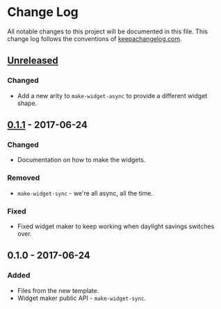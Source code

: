 # Change Log
All notable changes to this project will be documented in this file. This change log follows the conventions of [keepachangelog.com](http://keepachangelog.com/).

## [Unreleased]
### Changed
- Add a new arity to `make-widget-async` to provide a different widget shape.

## [0.1.1] - 2017-06-24
### Changed
- Documentation on how to make the widgets.

### Removed
- `make-widget-sync` - we're all async, all the time.

### Fixed
- Fixed widget maker to keep working when daylight savings switches over.

## 0.1.0 - 2017-06-24
### Added
- Files from the new template.
- Widget maker public API - `make-widget-sync`.

[Unreleased]: https://github.com/your-name/datomic-setup/compare/0.1.1...HEAD
[0.1.1]: https://github.com/your-name/datomic-setup/compare/0.1.0...0.1.1
